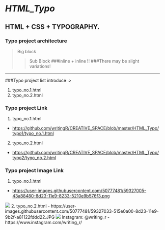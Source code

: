 ***HTML_Typo***
============ 
HTML + CSS + TYPOGRAPHY.
- 
### Typo project architecture
>Big block
>>Sub Block
>###inline + inline !!
###There may be slight variations! 
----- 
###Typo project list introduce :>
1. typo_no.1.html 
2. typo_no.2.html 
### Typo project Link
1. typo_no.1.html 
- https://github.com/writingR/CREATIVE_SPACE/blob/master/HTML_Typo/typo1/typo_no.1.html
2. typo_no.2.html
- https://github.com/writingR/CREATIVE_SPACE/blob/master/HTML_Typo/typo2/typo_no.2.html
### Typo project Image Link
1. typo_no.1.html 
- https://user-images.githubusercontent.com/50777481/59327005-43a88480-8d23-11e9-8233-5210e9b576f3.png
<img src="https://user-images.githubusercontent.com/50777481/59327005-43a88480-8d23-11e9-8233-5210e9b576f3.png">
2. typo_no.2.html
- https://user-images.githubusercontent.com/50777481/59327033-515e0a00-8d23-11e9-9b2f-a81122fddd22.JPG
<img src="https://user-images.githubusercontent.com/50777481/59327033-515e0a00-8d23-11e9-9b2f-a81122fddd22.JPG">
Instagram: @writing_r
- https://www.instagram.com/writing_r/
